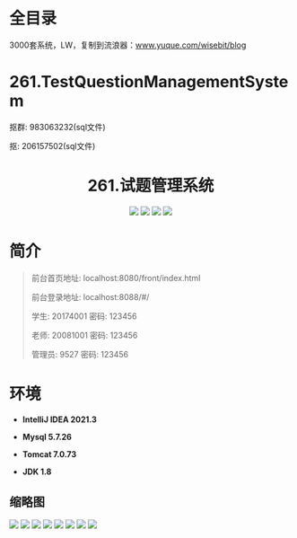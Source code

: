 # 全目录

3000套系统，LW，复制到流浪器：www.yuque.com/wisebit/blog

# 261.TestQuestionManagementSystem

<p>抠群: 983063232(sql文件)</p>
<p>抠: 206157502(sql文件)</p>

<p><h1 align="center">261.试题管理系统</h1></p>


<p align="center">
	<img src="https://img.shields.io/badge/jdk-1.8-orange.svg"/>
    <img src="https://img.shields.io/badge/springboot-5.x-lightgrey.svg"/>
    <img src="https://img.shields.io/badge/vue-3.x-blue.svg"/>
    <img src="https://img.shields.io/badge/mybatis-5.x-yellow.svg"/>
</p>

# 简介
>
> 
>
> 前台首页地址: localhost:8080/front/index.html
>
> 前台登录地址: localhost:8088/#/
>
> 学生: 20174001 密码: 123456
> 
> 老师: 20081001 密码: 123456
>
> 管理员: 9527   密码: 123456
>

# 环境

- <b>IntelliJ IDEA 2021.3</b>

- <b>Mysql 5.7.26</b>

- <b>Tomcat 7.0.73</b>

- <b>JDK 1.8</b>




## 缩略图

![](https://bitwise.oss-cn-heyuan.aliyuncs.com/2024/9/10/3836be3e-19c8-49b6-a35b-044c0cdb2dd7.png)
![](https://bitwise.oss-cn-heyuan.aliyuncs.com/2024/9/10/94af8db5-522a-4984-a55b-70a95df27006.png)
![](https://bitwise.oss-cn-heyuan.aliyuncs.com/2024/9/10/b2be90b8-f353-4841-83ea-95dd5f6ad920.png)
![](https://bitwise.oss-cn-heyuan.aliyuncs.com/2024/9/10/4a896621-4999-4bef-99f4-2aebe93b0417.png)
![](https://bitwise.oss-cn-heyuan.aliyuncs.com/2024/9/10/49c4932d-4ff3-4637-92f6-c7a5c4969672.png)
![](https://bitwise.oss-cn-heyuan.aliyuncs.com/2024/9/10/c594802a-8ba0-463b-9a97-223c62912489.png)
![](https://bitwise.oss-cn-heyuan.aliyuncs.com/2024/9/10/68c4343f-53b6-48d1-a1a8-6d1142b6ae9c.png)
![](https://bitwise.oss-cn-heyuan.aliyuncs.com/2024/9/10/207c906b-d5f8-406d-b415-bc7adb457c26.png)





